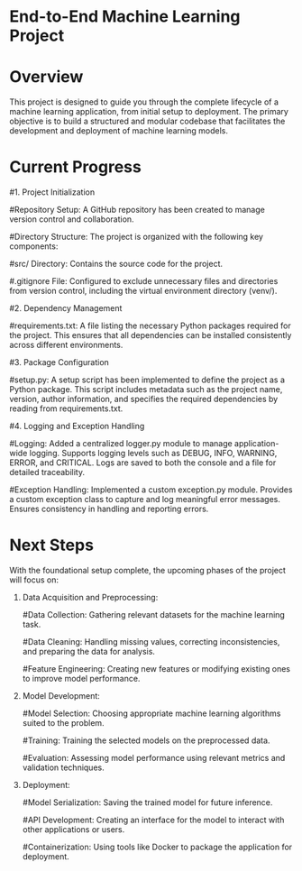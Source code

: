 # End-to-End Machine Learning Project

# Overview

This project is designed to guide you through the complete lifecycle of a machine learning application, from initial setup to deployment. The primary objective is to build a structured and modular codebase that facilitates the development and deployment of machine learning models.

# Current Progress

#1. Project Initialization

#Repository Setup: A GitHub repository has been created to manage version control and collaboration.

#Directory Structure: The project is organized with the following key components:

#src/ Directory: Contains the source code for the project.

#.gitignore File: Configured to exclude unnecessary files and directories from version control, including the virtual environment directory (venv/).

#2. Dependency Management

#requirements.txt: A file listing the necessary Python packages required for the project. This ensures that all dependencies can be installed consistently across different environments.

#3. Package Configuration

#setup.py: A setup script has been implemented to define the project as a Python package. This script includes metadata such as the project name, version, author information, and specifies the required dependencies by reading from requirements.txt.

#4. Logging and Exception Handling

#Logging:
Added a centralized logger.py module to manage application-wide logging.
Supports logging levels such as DEBUG, INFO, WARNING, ERROR, and CRITICAL.
Logs are saved to both the console and a file for detailed traceability.

#Exception Handling:
Implemented a custom exception.py module.
Provides a custom exception class to capture and log meaningful error messages.
Ensures consistency in handling and reporting errors.

# Next Steps

With the foundational setup complete, the upcoming phases of the project will focus on:

1. Data Acquisition and Preprocessing:

   #Data Collection: Gathering relevant datasets for the machine learning task.

   #Data Cleaning: Handling missing values, correcting inconsistencies, and preparing the data for analysis.

   #Feature Engineering: Creating new features or modifying existing ones to improve model performance.

2. Model Development:

   #Model Selection: Choosing appropriate machine learning algorithms suited to the problem.

   #Training: Training the selected models on the preprocessed data.

   #Evaluation: Assessing model performance using relevant metrics and validation techniques.

3. Deployment:

   #Model Serialization: Saving the trained model for future inference.

   #API Development: Creating an interface for the model to interact with other applications or users.

   #Containerization: Using tools like Docker to package the application for deployment.
